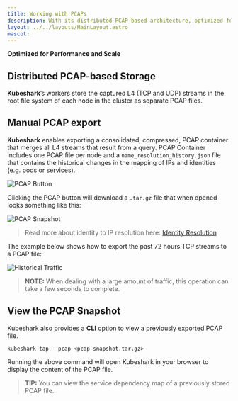 ```yaml
---
title: Working with PCAPs
description: With its distributed PCAP-based architecture, optimized for performance and scale, Kubeshark makes PCAP or It Didn't Happen possible.
layout: ../../layouts/MainLayout.astro
mascot:
---
```

**Optimized for Performance and Scale**

## Distributed PCAP-based Storage

**Kubeshark**’s workers store the captured L4 (TCP and UDP) streams in the root file system of each node in the cluster as separate PCAP files.

## Manual PCAP export

**Kubeshark** enables exporting a consolidated, compressed, PCAP container that merges all L4 streams that result from a query. PCAP Container includes one PCAP file per node and a `name_resolution_history.json` file that contains the historical changes in the mapping of IPs and identities (e.g. pods or services).

![PCAP Button](/PCAP-button.png)

Clicking the PCAP button will download a `.tar.gz` file that when opened looks something like this:

![PCAP Snapshot](/pcap-snapshot.png)
> Read more about identity to IP resolution here: [Identity Resolution](/en/identity_resolution)

The example below shows how to export the past 72 hours TCP streams to a PCAP file: 

![Historical Traffic](/history2.png)

> **NOTE:** When dealing with a large amount of traffic, this operation can take a few seconds to complete.

## View the PCAP Snapshot

Kubeshark also provides a **CLI** option to view a previously exported PCAP file.

```shell
kubeshark tap --pcap <pcap-snapshot.tar.gz>
```

Running the above command will open Kubeshark in your browser to display the content of the PCAP file.

> **TIP:** You can view the service dependency map of a previously stored PCAP file.



